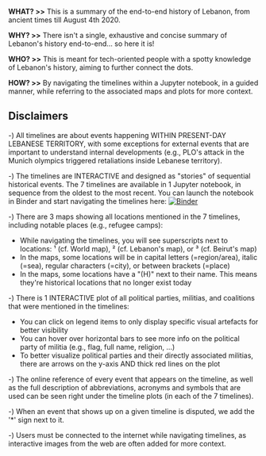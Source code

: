 **WHAT? >>** This is a summary of the end-to-end history of Lebanon, from ancient times till August 4th 2020.

**WHY? >>** There isn't a single, exhaustive and concise summary of Lebanon's history end-to-end... so here it is!

**WHO? >>** This is meant for tech-oriented people with a spotty knowledge of Lebanon's history, aiming to further connect the dots.

**HOW? >>** By navigating the timelines within a Jupyter notebook, in a guided manner, while referring to the associated maps and plots for more context.

## Disclaimers
-) All timelines are about events happening WITHIN PRESENT-DAY LEBANESE TERRITORY, with some exceptions for external events that are important to understand internal developments (e.g., PLO's attack in the Munich olympics triggered retaliations inside Lebanese territory).

-) The timelines are INTERACTIVE and designed as "stories" of sequential historical events. The 7 timelines are available in 1 Jupyter notebook, in sequence from the oldest to the most recent. You can launch the notebook in Binder and start navigating the timelines here: [![Binder](https://mybinder.org/badge_logo.svg)](https://mybinder.org/v2/gh/Elpazzu/Lebanese_History/main?urlpath=%2Fdoc%2Ftree%2FLebanon_Timeline.ipynb)  

-) There are 3 maps showing all locations mentioned in the 7 timelines, including notable places (e.g., refugee camps):
- While navigating the timelines, you will see superscripts next to locations: ¹ (cf. World map), ² (cf. Lebanon's map), or ³ (cf. Beirut's map)
- In the maps, some locations will be in capital letters (=region/area), italic (=sea), regular characters (=city), or between brackets (=place)
- In the maps, some locations have a "(H)" next to their name. This means they're historical locations that no longer exist today

-) There is 1 INTERACTIVE plot of all political parties, militias, and coalitions that were mentioned in the timelines:
- You can click on legend items to only display specific visual artefacts for better visibility
- You can hover over horizontal bars to see more info on the political party of militia (e.g., flag, full name, religion, ...)
- To better visualize political parties and their directly associated militias, there are arrows on the y-axis AND thick red lines on the plot

-) The online reference of every event that appears on the timeline, as well as the full description of abbreviations, acronyms and symbols that are used can be seen right under the timeline plots (in each of the 7 timelines).

-) When an event that shows up on a given timeline is disputed, we add the '*' sign next to it.

-) Users must be connected to the internet while navigating timelines, as interactive images from the web are often added for more context.
